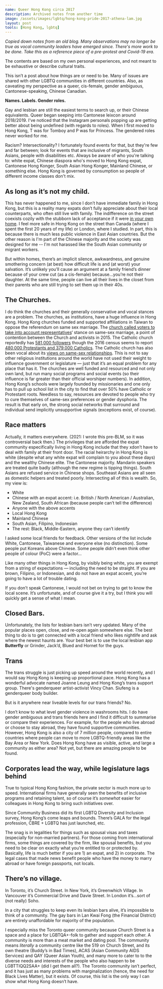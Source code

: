 ```yaml
---
name: Queer Hong Kong circa 2017
description: Archived notes from another time
image: /assets/images/lgbtq/hong-kong-pride-2017-athena-lam.jpg
layout: post
tools: [Hong Kong, lgbtq]
---
```


*Copied down notes from an old blog. Many observations may no longer be true as vocal community leaders have emerged since. There's more work to be done. Take this as a reference piece of a pre-protest and Covid-19 era.*

The contents are based on my own personal experiences, and not meant to be exhaustive or describe cultural traits. 

This isn’t a post about how things are or need to be. Many of issues are shared with other LGBTQ communities in different countries. Also, as caveating my perspective as a queer, cis-female, gender ambiguous, Cantonese-speaking, Chinese Canadian.

**Names. Labels. Gender roles.**

Gay and lesbian are still the easiest terms to search up, or their Chinese equivalents. Queer began seeping into Cantonese leixcon around 2018/2019. I've noticed that the Instagram personals popping up are getting better about being undefined (with regards to roles). When I first moved to Hong Kong, T was for Tomboy and P was for Princess. The gendered roles never worked for me.

Racism? Intersectionality? I fortunately found events for that, but they're few and far between; look for events that are inclusive of migrants, South Asians, people with disabilities etc. Always be aware of who you're talking to: white expat, Chinese diaspora who's moved to Hong Kong expat, Cantonese Hong Konger, South Asian Hong Konger, Mainland Chinese, or something else. Hong Kong is governed by consumption so people of different income classes don't mix. 

## As long as it’s not my child.

This has never happened to me, since I don’t have immediate family in Hong Kong, but this is a reality many expats don’t fully appreciate about their local counterparts, who often still live with family. The indifference on the street coexists cozily with the stubborn lack of acceptance if it were [in your own home](http://www.samesame.com.au/features/13048/An-uphill-battle-for-Hong-Kongs-rainbow-community). I feel more safe in Hong Kong on the street than Canada (where I spent the first 20 years of my life) or London, where I studied. In part, this is because there is much less public violence in East Asian countries. But the other reason is I'm part of the Chinese majority and the society was designed for me -- I'm not harassed like the South Asian community or migrant workers. 

But within homes, there’s an implicit silence, awkwardness, and genuine smothering concern (at best) how difficult life is and (at worst) your salvation. It’s unlikely you’ll cause an argument at a family friend’s dinner because of your crew cut (as a cis-female) because…you’re not their daughter. At the same time, people can live all their lives in the closet from their parents who are still trying to set them up in their 40s.

## The Churches.

I do think the churches and their generally conservative and vocal stances are a problem. The churches, as institutions, have a huge influence in Hong Kong. Hong Kong churches funded and supported affiliations in Taiwan to oppose the referendum on same sex marriage. The [church called voters to take into account representatives](http://www.scmp.com/news/hong-kong/law-crime/article/1924134/church-invasion-scuffles-hong-kong-lgbt-activists-storm)‘ stance on same-sex marriage, a point of contention between the Church and activists in 2015. The Catholic church reportedly has [581,000 followers](https://en.wikipedia.org/wiki/Roman_Catholic_Diocese_of_Hong_Kong) though the 2016 census seems to report [480,000 Protestants and 379,000 Catholics](https://www.gov.hk/en/about/abouthk/factsheets/docs/religion.pdf). The Catholic church has also been vocal about its [views on same-sex relationships](http://www.scmp.com/comment/insight-opinion/article/1877566/hong-kongs-catholic-church-leaders-linking-gay-rights-drug). This is not to say other religious institutions around the world have not used their weight to influence government or legislature — just that it’s an equal problem for any place that has it. The churches are well funded and resourced and not only own land, but run many social programs and social events (so their influence is far greater than their official worshiper numbers). In addition, Hong Kong’s schools were largely founded by missionaries and one only has to pull up school list in the city to find that over 50% have Catholic or Protestant roots. Needless to say, resources are devoted to people who try to cure themselves of same-sex preferences or gender dysphoria. The result is that early on, the strong social networks that surround and individual send implicitly unsupportive signals (exceptions exist, of course). 

## Race matters

Actually, it matters everywhere. (2021: I wrote this pre-BLM, so it was controversial back then.)  The privileges that are afforded the expat community especifically living in Hong Kong include that they xdon’t have to deal with family at their front door. The racial heirarchy in Hong Kong is white (despite what any white expat will complain to you about these days) and the wealthy Chinese elite. The Cantonese majority. Mandarin speakers are treated quite badly (although the new regime is tipping things). South Asians are refused service in Chinese shops. Southeast Asians are all seen as domestic helpers and treated poorly. Intersecting all of this is wealth. So, my view is:

-   White
-   Chinese with an expat accent: i.e. British / North American / Australian, New Zealand, South African (because people can’t tell the difference)
-   Anyone with the above accents
-   Local Hong Kong
-   Mainland Chinese
-   South Asian, Filipino, Indonesian
-   The rest: Black, Middle-Eastern, anyone they can’t identify

I asked some local friends for feedback. Other versions of the list include White, Cantonese, Taiwanese and everyone else (no distinction). Some people put Koreans above Chinese. Some people didn’t even think other people of colour (PoC) were a factor…

Like many other things in Hong Kong, by visibly being white, you are exempt from a string of expectations — including the need to be straight. If you are brown, Filipino, or Indonesian, and do not have an expat accent, you’re going to have a lot of trouble dating.

If you don’t speak Cantonese, I would not bet on trying to get to know the local scene. It’s unfortunate, and of course give it a try, but I think you will quickly get a sense of what I mean.

## Closed Bars.

Unfortunately, the lists for lesbian bars isn’t very updated. Many of the popular places open, close, and re-open again somewhere else. The best thing to do is to get connected with a local friend who likes nightlife and ask where the newest haunts are. Your best bet is to use the local lesbian app **Butterfly** or Grinder, Jack’d, Blued and Hornet for the guys.

## Trans

The trans struggle is just picking up speed around the world recently, and I would say Hong Kong is keeping up proportional pace. Hong Kong has a wonderful advocate named Joanne Leung and Hong Kong’s trans support group. There's genderqueer artist-activist Vincy Chan. Siufeng is a genderqueer body builder.

But is it anywhere near liveable levels for our trans friends? No.

I don’t know to what level gender violence in washrooms hits. I do have gender ambiguous and trans friends here and I find it difficult to summarise or compare their experiences. For example, for the people who live abroad or choose to stay abroad, they have found supportive communities. However, Hong Kong is also a city of 7 million people, compared to entire countries where people can move to more LGBTQ-friendly areas like the Bay Area or New York. Does Hong Kong have as visible, active, and large a community as either area? Not yet, but there are amazing people to be found. 

## Corporates lead the way, while legislature lags behind

True to typical Hong Kong fashion, the private sector is much more up to speed. International firms have generally seen the benefits of inclusive programs and retaining talent, so of course it’s _somewhat_ easier for colleagues in Hong Kong to bring such initiatives over.

Since Community Business did its first LGBTQ Diversity and Inclusion survey, Hong Kong’s come leaps and bounds. There’s GALA for the legal profession, CBRE + LGBTQ has just launched, etc.

The snag is in legalities for things such as spousal visas and taxes (especially for non-married partners). For those coming from international firms, some things are covered by the firm, like spousal benefits, but you need to be clear on exactly what you’re entitled to or protected by. Basically, life is much better if you are 1) an expat, and 2) in corporate. The legal cases that made news benefit people who have the money to marry abroad or have foreign passports, not locals.

## There’s no village.

In Toronto, it’s Church Street. In New York, it’s Greenwhich Village. In Vancouver it’s Commercial Drive and Davie Street. In London it’s…sort of (not really) Soho.

In a city that struggles to keep even its lesbian bars alive, it’s impossible to think of a community. The gay bars in Lan Kwai Fong (the Financial District) are entirely unaffordable for majority of the population.

I especially miss the Toronto queer community because Church Street is a space and a place for LGBTQA+-folk to gather and support each other. A community is more than a meat market and dating pool. The community means _literally_ a community centre like the 519 on Church Street, and its own theatre (Buddy’s in Bad Times), ACAS (Asian Community AIDS Services) and QAY (Queer Asian Youth), and many more to cater to to the diverse needs and interests of the people who also happen to be LGBTTIQQ2SAA+ (did I get them all?). The Toronto community isn’t perfect, and it has just as many problems with marginalization (hence, the need for Black Lives Matter), but it exists. Of course, this list is the only way I can show what Hong Kong doesn’t have.
